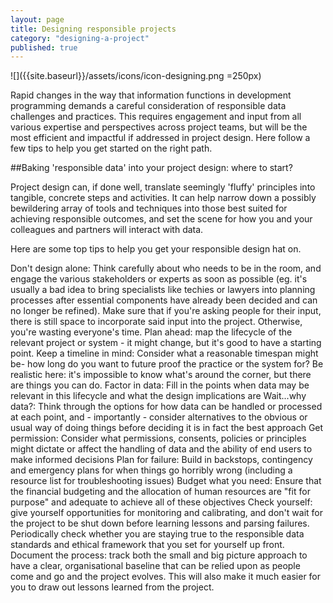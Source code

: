 ```yaml
---
layout: page
title: Designing responsible projects
category: "designing-a-project"
published: true
---
```



![]({{site.baseurl}}/assets/icons/icon-designing.png =250px)

Rapid changes in the way that information functions in development programming demands a careful consideration of responsible data challenges and practices. This requires engagement and input from all various expertise and perspectives across project teams, but will be the most efficient and impactful if addressed in project design. Here follow a few tips to help you get started on the right path.  

##Baking 'responsible data' into your project design: where to start?

Project design can, if done well, translate seemingly 'fluffy' principles into tangible, concrete steps and activities. It can help narrow down a possibly bewildering array of tools and techniques into those best suited for achieving responsible outcomes, and set the scene for how you and your colleagues and partners will interact with data.

Here are some top tips to help you get your responsible design hat on.

Don't design alone: Think carefully about who needs to be in the room, and engage the various stakeholders or experts as soon as possible (eg. it's usually a bad idea to bring specialists like techies or lawyers into planning processes after essential components have already been decided and can no longer be refined). Make sure that if you're asking people for their input, there is still space to incorporate said input into the project. Otherwise, you're wasting everyone's time.
Plan ahead: map the lifecycle of the relevant project or system - it might change, but it's good to have a starting point.
Keep a timeline in mind: Consider what a reasonable timespan might be- how long do you want to future proof the practice or the system for? Be realistic here: it's impossible to know what's around the corner, but there are things you can do.
Factor in data: Fill in the points when data may be relevant in this lifecycle and what the design implications are
Wait...why data?: Think through the options for how data can be handled or processed at each point, and - importantly - consider alternatives to the obvious or usual way of doing things before deciding it is in fact the best approach
Get permission: Consider what permissions, consents, policies or principles might dictate or affect the handling of data and the ability of end users to make informed decisions
Plan for failure: Build in backstops, contingency and emergency plans for when things go horribly wrong (including a resource list for troubleshooting issues)
Budget what you need: Ensure that the financial budgeting and the allocation of human resources are "fit for purpose" and adequate to achieve all of these objectives
Check yourself: give yourself opportunities for monitoring and calibrating, and don't wait for the project to be shut down before learning lessons and parsing failures. Periodically check whether you are staying true to the responsible data standards and ethical framework that you set for yourself up front.
Document the process: track both the small and big picture approach to have a clear, organisational baseline that can be relied upon as people come and go and the project evolves. This will also make it much easier for you to draw out lessons learned from the project.
